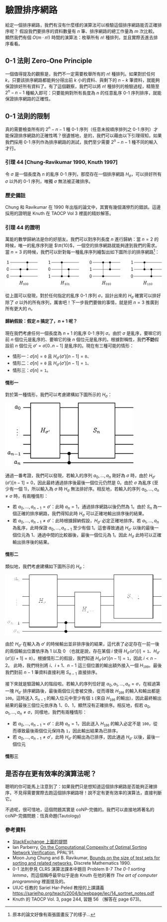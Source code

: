 # 驗證排序網路

給定一個排序網路，我們有沒有什麼樣的演算法可以檢驗這個排序網路能否正確排序呢？
假設我們要排序的資料數量有 $n$ 筆、排序網路的總工作量為 $m$ 次比較。
顯然我們有個 $O(m\cdot n!)$ 時間的演算法：枚舉所有 $n!$ 種排列，並且實際丟進去排序看看。

## 0-1 法則 Zero-One Principle

一個值得提及的觀察是，我們不一定需要枚舉所有的 $n!$ 種排列。如果對於任何 $k$，只要該排序網路都能夠分得出前 $k$ 小的資料、與剩下的 $n-k$ 筆資料，就能夠保證排好所有資料了。有了這個觀察，我們可以將 $n!$ 種排列的檢驗過程，精簡至 $2^n-n-1$ 種輸入即可：只要能夠對所有長度為 $n$ 的任意亂序 0-1 序列排序，就能保證排序網路的正確性。

## 0-1 法則的限制

真的需要檢查所有的 $2^n-n-1$ 種 0-1 序列（任意未按順序排列之 0-1 序列）才能保證排序網路的正確性嗎？很遺憾地，是的，我們可以藉由以下引理得知，如果我們採用 0-1 序列作為排序網路的測試，我們至少需要 $2^n-n-1$ 種不同的輸入才行。

### 引理 44 [Chung-Ravikumar 1990, Knuth 1997]

令 $\sigma$ 是一個長度為 $n$ 的亂序 0-1 序列，那麼存在一個排序網路 $H_\sigma$，可以排好所有 $\sigma$ 以外的 0-1 序列，唯獨 $\sigma$ 無法被正確排序。

### 歷史備註

Chung 和 Ravikumar 在 1990 年出版的論文中，其實有幾個滿慘烈的錯誤。這邊採用的證明是 Knuth 在 TAOCP Vol 3 裡面的精妙解答。

### 引理 44 的證明

萬能的數學歸納法是你的好朋友。我們可以對序列長度 $n$ 進行歸納：當 $n=2$ 的時候，唯一的亂序序列是 $\tt{10}$，一個空的排序網路就能夠達到我們的需求。當 $n=3$ 的時候，我們可以針對每一種亂序序列繪製出如下圖所示的排序網路[^1]：

![](./sorting-networks-2-1.png)

從上圖可以發現，對於任何指定的亂序 0-1 序列 $\sigma$，設計出來的 $H_\sigma$ 確實可以排好除了 $\sigma$ 以外的所有序列，厲害吧！下一步我們要做的事情，就是把 $n=3$ 推廣到所有更大的 $n$。

#### 歸納假設：假定 $n$ 搞定了，$n+1$ 呢？

現在我們考慮任何一個長度為 $n+1$ 的亂序 0-1 序列 $\sigma$。由於 $\sigma$ 是亂序，要嘛它的前 $n$ 個位元是亂序的、要嘛它的後 $n$ 個位元是亂序的。根據對稱性，我們**不妨**假設前 $n$ 個位元 $\sigma' = \sigma[0..n-1]$ 是亂序的。現在有三種可能的情形：

* 情形一：$\sigma[n]=\mathtt{0}$ 且 $H_{\sigma'}(\sigma')[n-1]=\mathtt{0}$、
* 情形二：$\sigma[n]=\mathtt{0}$ 且 $H_{\sigma'}(\sigma')[n-1]=\mathtt{1}$、
* 情形三：$\sigma[n]=\mathtt{1}$。

#### 情形一

對於第一種情形，我們可以考慮建構如下圖所示的 $H_\sigma$：

![](./sorting-networks-2-2.png)

通過一番考證，我們可以發現，若輸入的序列 $a_0, \ldots, a_n$ 剛好為 $\sigma$ 時，由於 $H_{\sigma'}(\sigma')[n-1] = 0$，因此最終通過排序後最後一個位元仍然是 $0$。由於 $\sigma$ 為亂序 (至少有一個 1)，所以輸入為 $\sigma$ 時 $H_\sigma$ 無法排好序。相反地，若輸入的序列 $a_0, \ldots, a_n\neq \sigma$ 時，有兩種情形：

* 若 $a_0, \ldots, a_{n-1}=\sigma'$：此時 $a_n=1$，通過排序網路以後仍然為 $1$。由於 $S_n$ 為一個正確的排序網路，我們得知此時 $H_\sigma$ 可以正確地輸出排序後的結果。
* 若 $a_0, \ldots, a_{n-1}\neq \sigma'$：此時根據歸納假設，$H_{\sigma'}$ 必定正確地排序。若 $a_1, \ldots, a_n$ 為亂序，此時保證 $a_0, \ldots, a_{n-1}$ 至少有個 $1$。這會導致通過 $H_{\sigma'}$ 以後的最後一個位元為 $1$、通過中間的比較器後，最後一個位元為 $1$。因此 $H_\sigma$ 此時可以正確輸出排序後的結果。

#### 情形二

類似地，我們考慮建構如下圖所示的 $H_\sigma$：

![](./sorting-networks-2-3.png)

由於 $H_{\sigma'}$ 在輸入為 $\sigma'$ 的時候輸出並非排序後的結果，這代表了必定存在一前一後的兩個輸出位置依序為 1 以及 0 （也就是說，存在某個 $i$ 使得 $H_{\sigma'}(\sigma')[i] = \texttt{1}$、$H_{\sigma'}(\sigma')[i+1] = \texttt{0}$）。根據情形二的假設，我們知道 $H_{\sigma'}(\sigma')[n-1] = \texttt{1}$，因此 $i < n-2$。
此時，我們特別將 $i$、$i+1$、$n-1$ 這三個位置的輸出額外接入一個 $H_{\texttt{100}}$。最後我們對前 $n-1$ 筆資料直接利用 $S_{n-1}$ 直接排序。

接下來就是驗證輸入的階段啦。若輸入的序列恰好是 $a_0, a_1, \ldots, a_n = \sigma$，在經過第一塊 $H_{\sigma'}$ 排序網路後，最後兩個位元會被交換，從而導致 $H_{\texttt{100}}$ 的輸入和輸出都是 $\texttt{100}$。這時送入 $S_{n-1}$ 的輸入位元中至少有個 $\texttt{1}$ (來自 $H_{\texttt{100}}$ 的輸出)，因此最終輸出結果的最後三個位元依序為 1、0、1，顯然沒有正確排序。相反地，假若 $a_0, a_1, \ldots, a_n \neq \sigma$，同樣地，我們有兩種情形：

* 若 $a_0, \ldots, a_{n-1}=\sigma'$：此時 $a_n=1$，因此送入 $H_{\texttt{100}}$ 的輸入必定不是 $\texttt{100}$，從而導致最後兩個位元保持為 $\texttt{1}$，因此輸出結果為已排序。
* 若 $a_0, \ldots, a_{n-1}\neq \sigma'$，此時 $H_{\sigma'}$ 的輸出為已排序，因此通過 $H_{\sigma'}$ 以後，最後一個位元

#### 情形三




## 是否存在更有效率的演算法呢？

聰明的你可能馬上注意到了：如果我們只是想知道這個排序網路是否能夠正確排序，不見得需要實際去跑這個排序網路呀！說不定有更有效率的演算法，直接判斷它。

不過呢，很可惜地，這個問題其實是 $\mathsf{coNP}$-完備的。我們可以直接地將著名的 $\mathsf{coNP}$-完備問題：恆真命題(Tautology)

### 參考資料

* [StackExchange 上面的提問](https://cs.stackexchange.com/questions/44748/how-do-i-tell-if-a-comparison-network-sorts)
* Ian Parberry, [On the Computational Compexity of Optimal Sorting Network Verification](https://link.springer.com/chapter/10.1007%2F978-3-662-25209-3_18), PPAL'91.
* Moon Jung Chung and B. Ravikumar, [Bounds on the size of test sets for sorting and related networks](https://www.sciencedirect.com/science/article/pii/0012365X9090173F?via%3Dihub), Discrete Mathematics 1990.
* 0-1 法則參見 CLRS 演算法課本中題目 Problem 8-7 _The 0-1 sorting lemma_，而這個稱呼最早似乎是由 Knuth 在他的著作 _The art of computer programming_ 裡面提及的。
* UIUC 任教的 Sariel Har-Peled 教授的上課講義 https://sarielhp.org/teach/2004/b/webpage/lec/14_sortnet_notes.pdf
* Knuth 的 TAOCP Vol. 3, page 244, 習題 56 （解答在 page 673)。

[^1]: 原本的論文好像有兩張圖畫反了的樣子...